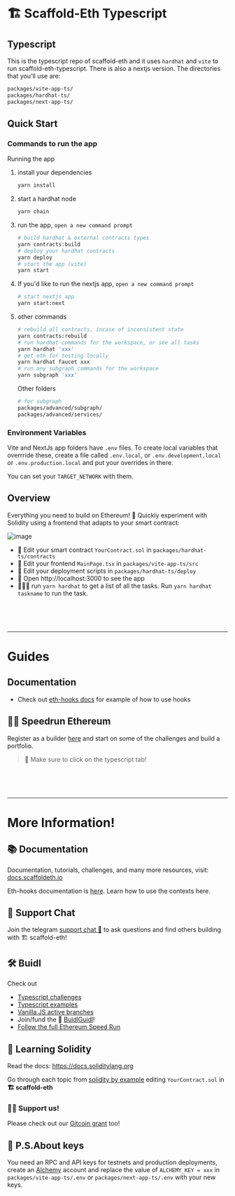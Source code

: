 # 🏗 Scaffold-Eth Typescript

## Typescript

This is the typescript repo of scaffold-eth and it uses `hardhat` and `vite` to run scaffold-eth-typescript. There is also a nextjs version. The directories that you'll use are:

```bash
packages/vite-app-ts/
packages/hardhat-ts/
packages/next-app-ts/
```

## Quick Start

### Commands to run the app

Running the app

1. install your dependencies

   ```bash
   yarn install
   ```

2. start a hardhat node

   ```bash
   yarn chain
   ```

3. run the app, `open a new command prompt`

   ```bash
   # build hardhat & external contracts types
   yarn contracts:build
   # deploy your hardhat contracts
   yarn deploy
   # start the app (vite)
   yarn start
   ```

4. If you'd like to run the nextjs app, `open a new command prompt`

   ```bash
   # start nextjs app
   yarn start:next

   ```

5. other commands

   ```bash
   # rebuild all contracts, incase of inconsistent state
   yarn contracts:rebuild
   # run hardhat commands for the workspace, or see all tasks
   yarn hardhat 'xxx'
   # get eth for testing locally
   yarn hardhat faucet xxx
   # run any subgraph commands for the workspace
   yarn subgraph 'xxx'
   ```

   Other folders

   ```bash
   # for subgraph
   packages/advanced/subgraph/
   packages/advanced/services/
   ```

### Environment Variables

Vite and NextJs app folders have `.env` files. To create local variables that overrride these, create a file called `.env.local`, or `.env.development.local` or `.env.production.local` and put your overrides in there.

You can set your `TARGET_NETWORK` with them.

## Overview

Everything you need to build on Ethereum! 🚀 Quickly experiment with Solidity using a frontend that adapts to your smart contract:

![image](https://user-images.githubusercontent.com/2653167/124158108-c14ca380-da56-11eb-967e-69cde37ca8eb.png)

- 🔏 Edit your smart contract `YourContract.sol` in `packages/hardhat-ts/contracts`
- 📝 Edit your frontend `MainPage.tsx` in `packages/vite-app-ts/src`
- 💼 Edit your deployment scripts in `packages/hardhat-ts/deploy`
- 📱 Open http://localhost:3000 to see the app
- 👷🏽‍♂️ run `yarn hardhat` to get a list of all the tasks. Run `yarn hardhat taskname` to run the task.

<br/><br/><br/>

---

# Guides

## Documentation

- Check out [eth-hooks docs](https://scaffold-eth.github.io/eth-hooks) for example of how to use hooks

## 🏃💨 Speedrun Ethereum

Register as a builder [here](https://speedrunethereum.com) and start on some of the challenges and build a portfolio.

> 🏁 Make sure to click on the typescript tab!

<br/><br/><br/>

---

# More Information!

## 📚 Documentation

Documentation, tutorials, challenges, and many more resources, visit: [docs.scaffoldeth.io](https://docs.scaffoldeth.io)

Eth-hooks documentation is [here](https://scaffold-eth.github.io/eth-hooks/). Learn how to use the contexts here.

## 💬 Support Chat

Join the telegram [support chat 💬](https://t.me/joinchat/KByvmRe5wkR-8F_zz6AjpA) to ask questions and find others building with 🏗 scaffold-eth!

## 🛠 Buidl

Check out

- [Typescript challenges](https://github.com/scaffold-eth/scaffold-eth-typescript-challenges)
- [Typescript examples](https://github.com/scaffold-eth/scaffold-eth-typescript-examples)
- [Vanilla JS active branches](https://github.com/scaffold-eth/scaffold-eth/branches/active)
- Join/fund the 🏰 [BuidlGuidl](https://BuidlGuidl.com)!
- [Follow the full Ethereum Speed Run](https://medium.com/@austin_48503/%EF%B8%8Fethereum-dev-speed-run-bd72bcba6a4c)

## 🔭 Learning Solidity

Read the docs: https://docs.soliditylang.org

Go through each topic from [solidity by example](https://solidity-by-example.org) editing `YourContract.sol` in **🏗 scaffold-eth**

### 🙏🏽 Support us!

Please check out our [Gitcoin grant](https://gitcoin.co/grants/2851/scaffold-eth) too!

## 🔐 P.S.About keys

You need an RPC and API keys for testnets and production deployments, create an [Alchemy](https://www.alchemy.com/) account and replace the value of `ALCHEMY_KEY = xxx` in `packages/vite-app-ts/.env` or `packages/next-app-ts/.env` with your new keys.
